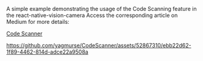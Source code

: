 A simple example demonstrating the usage of the Code Scanning feature in the react-native-vision-camera
Access the corresponding article on Medium for more details: 

[Code Scanner](https://www.google.com "Code Scanner in Medium")

https://github.com/yagmurse/CodeScanner/assets/52867310/ebb22d62-1f89-4462-814d-adce22a9508a




